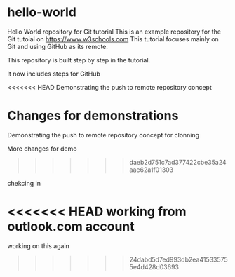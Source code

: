 # hello-world
Hello World repository for Git tutorial
This is an example repository for the Git tutoial on https://www.w3schools.com
This tutorial focuses mainly on Git and using GitHub as its remote. 

This repository is built step by step in the tutorial.

It now includes steps for GitHub

<<<<<<< HEAD
Demonstrating the push to remote repository concept

Changes for demonstrations
=======
Demonstrating the push to remote repository concept for clonning

More changes for demo
>>>>>>> daeb2d751c7ad377422cbe35a24aae62a1f01303

chekcing in

<<<<<<< HEAD
working from outlook.com account
=======
working on this again
>>>>>>> 24dabd5d7ed993db2ea415335755e4d428d03693
